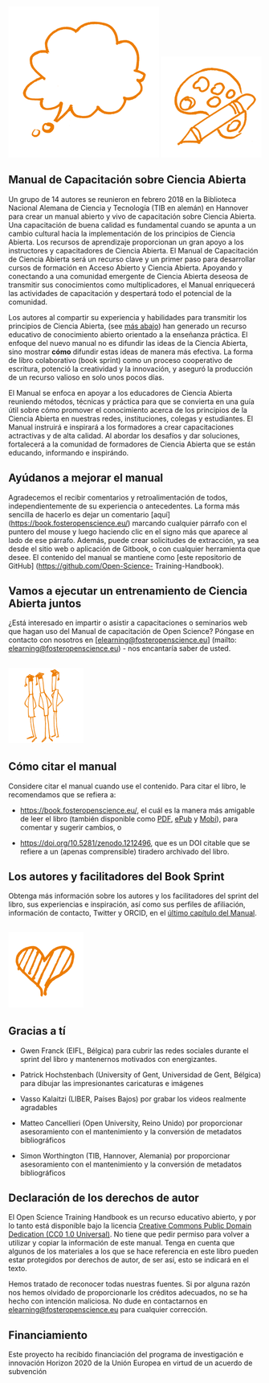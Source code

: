 ![](/Images/Icons/balloon_thought.png) <img src="/Images/Icons/planning_design.png" width="200" height="200" />
## Manual de Capacitación sobre Ciencia Abierta

Un grupo de 14 autores se reunieron en febrero 2018 en la Biblioteca Nacional Alemana de Ciencia y Tecnología (TIB en alemán) en Hannover para crear un manual abierto y vivo de capacitación sobre Ciencia Abierta. Una capacitación de buena calidad es fundamental cuando se apunta a un cambio cultural hacia la implementación de los principios de Ciencia Abierta. Los recursos de aprendizaje proporcionan un gran apoyo a los instructores y capacitadores de Ciencia Abierta. El Manual de Capacitación de Ciencia Abierta será un recurso clave y un primer paso para desarrollar cursos de formación en Acceso Abierto y Ciencia Abierta. Apoyando y conectando a una comunidad emergente de Ciencia Abierta deseosa de transmitir sus conocimientos como multiplicadores, el Manual enriquecerá las actividades de capacitación y despertará todo el potencial de la comunidad.

Los autores al compartir su experiencia y habilidades para transmitir los principios de Ciencia Abierta,  \(see [más abajo](#the-authors-and-the-book-sprint-facilitators)\) han generado un recurso educativo de conocimiento abierto orientado a la enseñanza práctica. El enfoque del nuevo manual no es difundir las ideas de la Ciencia Abierta, sino mostrar **cómo** difundir estas ideas de manera más efectiva. La forma de libro colaborativo (book sprint) como un proceso cooperativo de escritura, potenció la creatividad y la innovación, y aseguró la producción de un recurso valioso en solo unos pocos días.

El Manual se enfoca en apoyar a los educadores de Ciencia Abierta reuniendo métodos, técnicas y práctica para que se convierta en una guía útil sobre cómo promover el conocimiento acerca de los principios de la Ciencia Abierta en nuestras redes, instituciones, colegas y estudiantes. El Manual instruirá e inspirará a los formadores a crear capacitaciones actractivas y de alta calidad. Al abordar los desafíos y dar soluciones, fortalecerá a la comunidad de formadores de  Ciencia Abierta que se están educando, informando e inspirándo.

## Ayúdanos a mejorar el manual

Agradecemos el recibir comentarios y retroalimentación de todos, independientemente de su experiencia o antecedentes. La forma más sencilla de hacerlo es dejar un comentario [aquí] (https://book.fosteropenscience.eu/) marcando cualquier párrafo con el puntero del mouse y luego haciendo clic en el signo más que aparece al lado de ese párrafo. Además, puede crear solicitudes de extracción, ya sea desde el sitio web o aplicación de Gitbook, o con cualquier herramienta que desee. El contenido del manual se mantiene como [este repositorio de GitHub] (https://github.com/Open-Science- Training-Handbook).

## Vamos a ejecutar un entrenamiento de Ciencia Abierta juntos

¿Está interesado en impartir o asistir a capacitaciones o seminarios web que hagan uso del Manual de capacitación de Open Science? Póngase en contacto con nosotros en [elearning@fosteropenscience.eu] (mailto: elearning@fosteropenscience.eu) - nos encantaría saber de usted.

## <img src="/Images/Icons/research_group.png" width="150" height="150" />

## Cómo citar el manual

Considere citar el manual cuando use el contenido. Para citar el libro, le recomendamos que se refiera a: 

* https://book.fosteropenscience.eu/, el cuál es la manera más amigable de leer el libro (también disponible como [PDF](https://legacy.gitbook.com/download/pdf/book/open-science-training-handbook/book), [ePub](https://legacy.gitbook.com/download/epub/book/open-science-training-handbook/book) y [Mobi](https://legacy.gitbook.com/download/mobi/book/open-science-training-handbook/book)), para comentar y sugerir cambios, o 

* https://doi.org/10.5281/zenodo.1212496, que es un DOI citable que se refiere a un (apenas comprensible) tiradero archivado del libro.

## Los autores y facilitadores del Book Sprint

Obtenga más información sobre los autores y los facilitadores del sprint del libro, sus experiencias e inspiración, así como sus perfiles de afiliación, información de contacto, Twitter y ORCID, en el [último capítulo del Manual](./08AboutTheAuthorsAndFacilitators).

## <img src="/Images/Icons/heart.png" width="150" height="150" />

## Gracias a tí

* Gwen Franck \(EIFL, Bélgica\) para cubrir las redes sociales durante el sprint del libro y mantenernos motivados con energizantes.

* Patrick Hochstenbach \(University of Gent, Universidad de Gent, Bélgica\) para dibujar las impresionantes caricaturas e imágenes

* Vasso Kalaitzi \(LIBER, Países Bajos\) por grabar los videos realmente agradables

* Matteo Cancellieri \(Open University, Reino Unido\) por proporcionar asesoramiento con el mantenimiento y la conversión de metadatos bibliográficos

* Simon Worthington \(TIB, Hannover, Alemania\) por proporcionar asesoramiento con el mantenimiento y la conversión de metadatos bibliográficos 

## Declaración de los derechos de autor 

El Open Science Training Handbook es un recurso educativo abierto, y por lo tanto está disponible bajo la licencia [Creative Commons Public Domain Dedication \(CC0 1.0 Universal\)](https://creativecommons.org/publicdomain/zero/1.0/). No tiene que pedir permiso para volver a utilizar y copiar la información de este manual. Tenga en cuenta que algunos de los materiales a los que se hace referencia en este libro pueden estar protegidos por derechos de autor, de ser así, esto se indicará en el texto.

Hemos tratado de reconocer todas nuestras fuentes. Si por alguna razón nos hemos olvidado de proporcionarle los créditos adecuados, no se ha hecho con intención maliciosa. No dude en contactarnos en  [elearning@fosteropenscience.eu](mailto:elearning@fosteropenscience.eu) para cualquier corrección.

## Financiamiento

Este proyecto ha recibido financiación del programa de investigación e innovación Horizon 2020 de la Unión Europea en virtud de un acuerdo de subvención 
